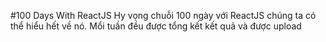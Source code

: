 #100 Days With ReactJS
Hy vọng chuỗi 100 ngày với ReactJS chúng ta có thể hiểu hết về nó.
Mổi tuần đều được tổng kết kết quả và được upload
